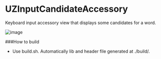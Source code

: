 UZInputCandidateAccessory
=========================

Keyboard input accessory view that displays some candidates for a word.

![image](https://raw.github.com/sonsongithub/UZInputCandidateAccessory/master/screenshot/sample01.png)

###How to build
- Use build.sh. Automatically lib and header file generated at ./build/.